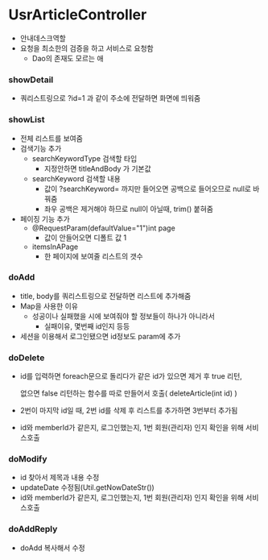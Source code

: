 # UsrArticleController

* 안내데스크역할
* 요청을 최소한의 검증을 하고 서비스로 요청함
  * Dao의 존재도 모르는 애

### showDetail

* 쿼리스트링으로 ?id=1 과 같이 주소에 전달하면 화면에 띄워줌

### showList

* 전체 리스트를 보여줌
* 검색기능 추가
  * searchKeywordType 검색할 타입
    * 지정안하면 titleAndBody 가 기본값
  * searchKeyword 검색할 내용
    * 값이 ?searchKeyword= 까지만 들어오면 공백으로 들어오므로 null로 바꿔줌
    * 좌우 공백은 제거해야 하므로 null이 아닐때, trim() 붙혀줌
* 페이징 기능 추가
  * @RequestParam(defaultValue="1")int page
    * 값이 안들어오면 디폴트 값 1
  * itemsInAPage
    * 한 페이지에 보여줄 리스트의 갯수

### doAdd

* title, body를 쿼리스트링으로 전달하면 리스트에 추가해줌
* Map을 사용한 이유
  * 성공이나 실패했을 시에 보여줘야 할 정보들이 하나가 아니라서
    * 실패이유, 몇번째 id인지 등등
* 세션을 이용해서 로그인됐으면 id정보도 param에 추가

### doDelete

* id를 입력하면 foreach문으로 돌리다가 같은 id가 있으면 제거 후 true 리턴,

  없으면 false 리턴하는 함수를 따로 만들어서 호출( deleteArticle(int id) )

* 2번이 마지막 id일 때, 2번 id를 삭제 후 리스트를 추가하면 3번부터 추가됨

* id와 memberId가 같은지, 로그인했는지, 1번 회원(관리자) 인지 확인을 위해 서비스호출

### doModify

* id 찾아서 제목과 내용 수정
* updateDate 수정됨(Util.getNowDateStr())
* id와 memberId가 같은지, 로그인했는지, 1번 회원(관리자) 인지 확인을 위해 서비스호출

### doAddReply

* doAdd 복사해서 수정

